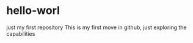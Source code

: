 # hello-worl
just my first repository
This is my first move in github, just exploring the capabilities
